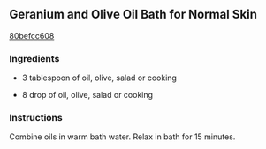 ## Geranium and Olive Oil Bath for Normal Skin

[80befcc608](http://www.food.com/recipe/geranium-and-olive-oil-bath-for-normal-skin-69025)

### Ingredients

 - 3 tablespoon of oil, olive, salad or cooking

 - 8 drop of oil, olive, salad or cooking

### Instructions

Combine oils in warm bath water. Relax in bath for 15 minutes.